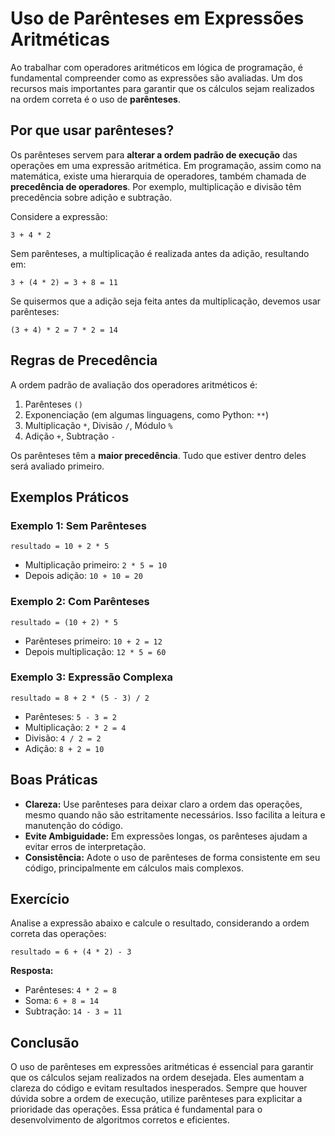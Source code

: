# Uso de Parênteses em Expressões Aritméticas

Ao trabalhar com operadores aritméticos em lógica de programação, é fundamental compreender como as expressões são avaliadas. Um dos recursos mais importantes para garantir que os cálculos sejam realizados na ordem correta é o uso de **parênteses**.

## Por que usar parênteses?

Os parênteses servem para **alterar a ordem padrão de execução** das operações em uma expressão aritmética. Em programação, assim como na matemática, existe uma hierarquia de operadores, também chamada de **precedência de operadores**. Por exemplo, multiplicação e divisão têm precedência sobre adição e subtração.

Considere a expressão:

```plaintext
3 + 4 * 2
```

Sem parênteses, a multiplicação é realizada antes da adição, resultando em:

```plaintext
3 + (4 * 2) = 3 + 8 = 11
```

Se quisermos que a adição seja feita antes da multiplicação, devemos usar parênteses:

```plaintext
(3 + 4) * 2 = 7 * 2 = 14
```

## Regras de Precedência

A ordem padrão de avaliação dos operadores aritméticos é:

1. Parênteses `()`
2. Exponenciação (em algumas linguagens, como Python: `**`)
3. Multiplicação `*`, Divisão `/`, Módulo `%`
4. Adição `+`, Subtração `-`

Os parênteses têm a **maior precedência**. Tudo que estiver dentro deles será avaliado primeiro.

## Exemplos Práticos

### Exemplo 1: Sem Parênteses

```plaintext
resultado = 10 + 2 * 5
```
- Multiplicação primeiro: `2 * 5 = 10`
- Depois adição: `10 + 10 = 20`

### Exemplo 2: Com Parênteses

```plaintext
resultado = (10 + 2) * 5
```
- Parênteses primeiro: `10 + 2 = 12`
- Depois multiplicação: `12 * 5 = 60`

### Exemplo 3: Expressão Complexa

```plaintext
resultado = 8 + 2 * (5 - 3) / 2
```
- Parênteses: `5 - 3 = 2`
- Multiplicação: `2 * 2 = 4`
- Divisão: `4 / 2 = 2`
- Adição: `8 + 2 = 10`

## Boas Práticas

- **Clareza:** Use parênteses para deixar claro a ordem das operações, mesmo quando não são estritamente necessários. Isso facilita a leitura e manutenção do código.
- **Evite Ambiguidade:** Em expressões longas, os parênteses ajudam a evitar erros de interpretação.
- **Consistência:** Adote o uso de parênteses de forma consistente em seu código, principalmente em cálculos mais complexos.

## Exercício

Analise a expressão abaixo e calcule o resultado, considerando a ordem correta das operações:

```plaintext
resultado = 6 + (4 * 2) - 3
```

**Resposta:**  
- Parênteses: `4 * 2 = 8`
- Soma: `6 + 8 = 14`
- Subtração: `14 - 3 = 11`

## Conclusão

O uso de parênteses em expressões aritméticas é essencial para garantir que os cálculos sejam realizados na ordem desejada. Eles aumentam a clareza do código e evitam resultados inesperados. Sempre que houver dúvida sobre a ordem de execução, utilize parênteses para explicitar a prioridade das operações. Essa prática é fundamental para o desenvolvimento de algoritmos corretos e eficientes.